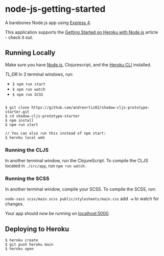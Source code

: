# node-js-getting-started

A barebones Node.js app using [Express 4](http://expressjs.com/).

This application supports the [Getting Started on Heroku with Node.js](https://devcenter.heroku.com/articles/getting-started-with-nodejs) article - check it out.

## Running Locally

Make sure you have [Node.js](http://nodejs.org/), Clojurescript, and the [Heroku CLI](https://cli.heroku.com/) installed.

_TL;DR_
In 3 terminal windows, run:
* `$ npm run start`
* `$ npm run watch`
* `$ npm run SCSS`
```

$ git clone https://github.com/andreortiz82/shadow-cljs-prototype-starter.git
$ cd shadow-cljs-prototype-starter
$ npm install
$ npm run start

// You can also run this instead of npm start: 
$ heroku local web

```

### Running the CLJS
In another terminal window, run the ClojureScript. To compile the CLJS located in `./src/app`, run `npm run watch`.

### Running the SCSS
In another terminal window, compile your SCSS. To compile the SCSS, run: 

`node-sass scss/main.scss public/stylesheets/main.css` add `-w` to watch for changes.

Your app should now be running on [localhost:5000](http://localhost:5000/).


## Deploying to Heroku

```
$ heroku create
$ git push heroku main
$ heroku open
```

